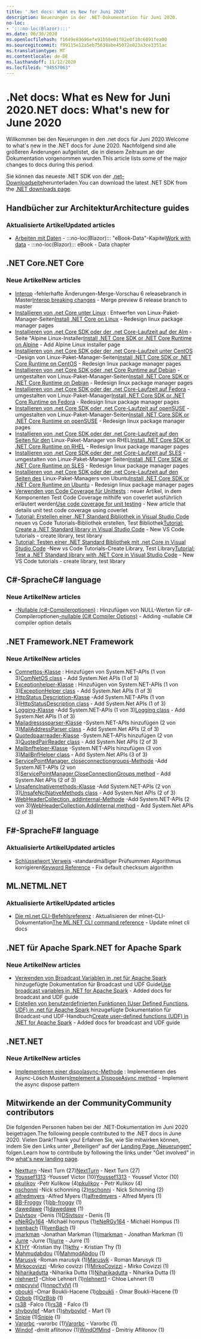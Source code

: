 ```yaml
---
title: '.Net docs: What es New for Juni 2020'
description: Neuerungen in der .NET-Dokumentation für Juni 2020.
no-loc:
- ':::no-loc(Blazor):::'
ms.date: 06/30/2020
ms.openlocfilehash: f1649e83696efe91b58e01f82e0f18c6091fea00
ms.sourcegitcommit: f99115e12a5eb75638abe45072e023a3ce3351ac
ms.translationtype: MT
ms.contentlocale: de-DE
ms.lasthandoff: 11/12/2020
ms.locfileid: "94557063"
---
```

# <a name="net-docs-whats-new-for-june-2020"></a><span data-ttu-id="5d53e-103">.Net docs: What es New for Juni 2020</span><span class="sxs-lookup"><span data-stu-id="5d53e-103">.NET docs: What's new for June 2020</span></span>

<span data-ttu-id="5d53e-104">Willkommen bei den Neuerungen in den .net docs für Juni 2020.</span><span class="sxs-lookup"><span data-stu-id="5d53e-104">Welcome to what's new in the .NET docs for June 2020.</span></span> <span data-ttu-id="5d53e-105">Nachfolgend sind alle größeren Änderungen aufgelistet, die in diesem Zeitraum an der Dokumentation vorgenommen wurden.</span><span class="sxs-lookup"><span data-stu-id="5d53e-105">This article lists some of the major changes to docs during this period.</span></span>

<span data-ttu-id="5d53e-106">Sie können das neueste .NET SDK von der [.net-Downloadseite](https://dotnet.microsoft.com/download)herunterladen.</span><span class="sxs-lookup"><span data-stu-id="5d53e-106">You can download the latest .NET SDK from the [.NET downloads page](https://dotnet.microsoft.com/download).</span></span>

## <a name="architecture-guides"></a><span data-ttu-id="5d53e-107">Handbücher zur Architektur</span><span class="sxs-lookup"><span data-stu-id="5d53e-107">Architecture guides</span></span>

### <a name="updated-articles"></a><span data-ttu-id="5d53e-108">Aktualisierte Artikel</span><span class="sxs-lookup"><span data-stu-id="5d53e-108">Updated articles</span></span>

- <span data-ttu-id="5d53e-109">[Arbeiten mit Daten](../architecture/blazor-for-web-forms-developers/data.md)  -  :::no-loc(Blazor)::: "eBook-Data"-Kapitel</span><span class="sxs-lookup"><span data-stu-id="5d53e-109">[Work with data](../architecture/blazor-for-web-forms-developers/data.md) - :::no-loc(Blazor)::: eBook - Data chapter</span></span>

## <a name="net-core"></a><span data-ttu-id="5d53e-110">.NET Core</span><span class="sxs-lookup"><span data-stu-id="5d53e-110">.NET Core</span></span>

### <a name="new-articles"></a><span data-ttu-id="5d53e-111">Neue Artikel</span><span class="sxs-lookup"><span data-stu-id="5d53e-111">New articles</span></span>

- <span data-ttu-id="5d53e-112">[Interop](../core/compatibility/interop.md) -fehlerhafte Änderungen-Merge-Vorschau 6 releasebranch in Master</span><span class="sxs-lookup"><span data-stu-id="5d53e-112">[Interop breaking changes](../core/compatibility/interop.md) - Merge preview 6 release branch to master</span></span>
- <span data-ttu-id="5d53e-113">[Installieren von .net Core unter Linux](../core/install/linux.md) : Entwerfen von Linux-Paket-Manager-Seiten</span><span class="sxs-lookup"><span data-stu-id="5d53e-113">[Install .NET Core on Linux](../core/install/linux.md) - Redesign linux package manager pages</span></span>
- <span data-ttu-id="5d53e-114">[Installieren von .net Core SDK oder der .net Core-Laufzeit auf der Alm](../core/install/linux-alpine.md) -Seite "Alpine Linux-Installer</span><span class="sxs-lookup"><span data-stu-id="5d53e-114">[Install .NET Core SDK or .NET Core Runtime on Alpine](../core/install/linux-alpine.md) - Add Alpine Linux installer page</span></span>
- <span data-ttu-id="5d53e-115">[Installieren von .net Core SDK oder der .net Core-Laufzeit unter CentOS](../core/install/linux-centos.md) -Design von Linux-Paket-Manager-Seiten</span><span class="sxs-lookup"><span data-stu-id="5d53e-115">[Install .NET Core SDK or .NET Core Runtime on CentOS](../core/install/linux-centos.md) - Redesign linux package manager pages</span></span>
- <span data-ttu-id="5d53e-116">[Installieren von .net Core SDK oder .net Core Runtime auf Debian](../core/install/linux-debian.md) -umgestalten von Linux-Paket-Manager-Seiten</span><span class="sxs-lookup"><span data-stu-id="5d53e-116">[Install .NET Core SDK or .NET Core Runtime on Debian](../core/install/linux-debian.md) - Redesign linux package manager pages</span></span>
- <span data-ttu-id="5d53e-117">[Installieren von .net Core SDK oder der .net Core-Laufzeit auf Fedora](../core/install/linux-fedora.md) -umgestalten von Linux-Paket-Manager</span><span class="sxs-lookup"><span data-stu-id="5d53e-117">[Install .NET Core SDK or .NET Core Runtime on Fedora](../core/install/linux-fedora.md) - Redesign linux package manager pages</span></span>
- <span data-ttu-id="5d53e-118">[Installieren von .net Core SDK oder .net Core-Laufzeit auf openSUSE](../core/install/linux-opensuse.md) -umgestalten von Linux-Paket-Manager-Seiten</span><span class="sxs-lookup"><span data-stu-id="5d53e-118">[Install .NET Core SDK or .NET Core Runtime on openSUSE](../core/install/linux-opensuse.md) - Redesign linux package manager pages</span></span>
- <span data-ttu-id="5d53e-119">[Installieren von .net Core SDK oder der .net Core-Laufzeit auf den Seiten für den](../core/install/linux-rhel.md) Linux-Paket-Manager von RHEL</span><span class="sxs-lookup"><span data-stu-id="5d53e-119">[Install .NET Core SDK or .NET Core Runtime on RHEL](../core/install/linux-rhel.md) - Redesign linux package manager pages</span></span>
- <span data-ttu-id="5d53e-120">[Installieren von .net Core SDK oder der .net Core-Laufzeit auf SLES](../core/install/linux-sles.md) -umgestalten von Linux-Paket-Manager Seiten</span><span class="sxs-lookup"><span data-stu-id="5d53e-120">[Install .NET Core SDK or .NET Core Runtime on SLES](../core/install/linux-sles.md) - Redesign linux package manager pages</span></span>
- <span data-ttu-id="5d53e-121">[Installieren von .net Core SDK oder der .net Core-Laufzeit auf den Seiten des](../core/install/linux-ubuntu.md) Linux-Paket-Managers von Ubuntu</span><span class="sxs-lookup"><span data-stu-id="5d53e-121">[Install .NET Core SDK or .NET Core Runtime on Ubuntu](../core/install/linux-ubuntu.md) - Redesign linux package manager pages</span></span>
- <span data-ttu-id="5d53e-122">[Verwenden von Code Coverage für Unittests](../core/testing/unit-testing-code-coverage.md) : neuer Artikel, in dem Komponenten Test Code Coverage mithilfe von coverlet ausführlich erläutert werden</span><span class="sxs-lookup"><span data-stu-id="5d53e-122">[Use code coverage for unit testing](../core/testing/unit-testing-code-coverage.md) - New article that details unit test code coverage using coverlet</span></span>
- <span data-ttu-id="5d53e-123">[Tutorial: Erstellen einer .NET Standard Bibliothek in Visual Studio Code](../core/tutorials/library-with-visual-studio-code.md) neuen vs Code Tutorials-Bibliothek erstellen, Test Bibliothek</span><span class="sxs-lookup"><span data-stu-id="5d53e-123">[Tutorial: Create a .NET Standard library in Visual Studio Code](../core/tutorials/library-with-visual-studio-code.md) - New VS Code tutorials - create library, test library</span></span>
- <span data-ttu-id="5d53e-124">[Tutorial: Testen einer .NET Standard Bibliothek mit .net Core in Visual Studio Code](../core/tutorials/testing-library-with-visual-studio-code.md) -New vs Code Tutorials-Create Library, Test Library</span><span class="sxs-lookup"><span data-stu-id="5d53e-124">[Tutorial: Test a .NET Standard library with .NET Core in Visual Studio Code](../core/tutorials/testing-library-with-visual-studio-code.md) - New VS Code tutorials - create library, test library</span></span>

## <a name="c-language"></a><span data-ttu-id="5d53e-125">C#-Sprache</span><span class="sxs-lookup"><span data-stu-id="5d53e-125">C# language</span></span>

### <a name="new-articles"></a><span data-ttu-id="5d53e-126">Neue Artikel</span><span class="sxs-lookup"><span data-stu-id="5d53e-126">New articles</span></span>

- <span data-ttu-id="5d53e-127">[-Nullable (c#-Compileroptionen)](../csharp/language-reference/compiler-options/nullable-compiler-option.md) : Hinzufügen von NULL-Werten für c#-Compileroptionen</span><span class="sxs-lookup"><span data-stu-id="5d53e-127">[-nullable (C# Compiler Options)](../csharp/language-reference/compiler-options/nullable-compiler-option.md) - Adding -nullable C# compiler option details</span></span>

## <a name="net-framework"></a><span data-ttu-id="5d53e-128">.NET Framework</span><span class="sxs-lookup"><span data-stu-id="5d53e-128">.NET Framework</span></span>

### <a name="new-articles"></a><span data-ttu-id="5d53e-129">Neue Artikel</span><span class="sxs-lookup"><span data-stu-id="5d53e-129">New articles</span></span>

- <span data-ttu-id="5d53e-130">[Comnettos-Klasse](../framework/additional-apis/system.net.comnetos.md) : Hinzufügen von System.NET-APIs (1 von 3)</span><span class="sxs-lookup"><span data-stu-id="5d53e-130">[ComNetOS class](../framework/additional-apis/system.net.comnetos.md) - Add System.Net APIs (1 of 3)</span></span>
- <span data-ttu-id="5d53e-131">[Exceptionhelper-Klasse](../framework/additional-apis/system.net.exceptionhelper.md) : Hinzufügen von System.NET-APIs (1 von 3)</span><span class="sxs-lookup"><span data-stu-id="5d53e-131">[ExceptionHelper class](../framework/additional-apis/system.net.exceptionhelper.md) - Add System.Net APIs (1 of 3)</span></span>
- <span data-ttu-id="5d53e-132">[HttpStatus Description-Klasse](../framework/additional-apis/system.net.httpstatusdescription.md) -Add System.NET-APIs (1 von 3)</span><span class="sxs-lookup"><span data-stu-id="5d53e-132">[HttpStatusDescription class](../framework/additional-apis/system.net.httpstatusdescription.md) - Add System.Net APIs (1 of 3)</span></span>
- <span data-ttu-id="5d53e-133">[Logging-Klasse](../framework/additional-apis/system.net.logging.md) -Add System.NET-APIs (1 von 3)</span><span class="sxs-lookup"><span data-stu-id="5d53e-133">[Logging class](../framework/additional-apis/system.net.logging.md) - Add System.Net APIs (1 of 3)</span></span>
- <span data-ttu-id="5d53e-134">[Mailadressssparser-Klasse](../framework/additional-apis/system.net.mail.mailaddressparser.md) -System.NET-APIs hinzufügen (2 von 3)</span><span class="sxs-lookup"><span data-stu-id="5d53e-134">[MailAddressParser class](../framework/additional-apis/system.net.mail.mailaddressparser.md) - Add System.Net APIs (2 of 3)</span></span>
- <span data-ttu-id="5d53e-135">[Quotedpaarreader-Klasse](../framework/additional-apis/system.net.mail.quotedpairreader.md) -System.NET-APIs hinzufügen (2 von 3)</span><span class="sxs-lookup"><span data-stu-id="5d53e-135">[QuotedPairReader class](../framework/additional-apis/system.net.mail.quotedpairreader.md) - Add System.Net APIs (2 of 3)</span></span>
- <span data-ttu-id="5d53e-136">[Mailbnfhelper-Klasse](../framework/additional-apis/system.net.mime.mailbnfhelper.md) -System.NET-APIs hinzufügen (3 von 3)</span><span class="sxs-lookup"><span data-stu-id="5d53e-136">[MailBnfHelper class](../framework/additional-apis/system.net.mime.mailbnfhelper.md) - Add System.Net APIs (3 of 3)</span></span>
- <span data-ttu-id="5d53e-137">[ServicePointManager. closeconnectiongroups-Methode](../framework/additional-apis/system.net.servicepointmanager.closeconnectiongroups.md) -Add System.NET-APIs (2 von 3)</span><span class="sxs-lookup"><span data-stu-id="5d53e-137">[ServicePointManager.CloseConnectionGroups method](../framework/additional-apis/system.net.servicepointmanager.closeconnectiongroups.md) - Add System.Net APIs (2 of 3)</span></span>
- <span data-ttu-id="5d53e-138">[Unsafenclnativemethods-Klasse](../framework/additional-apis/system.net.unsafenclnativemethods.md) -Add System.NET-APIs (2 von 3)</span><span class="sxs-lookup"><span data-stu-id="5d53e-138">[UnsafeNclNativeMethods class](../framework/additional-apis/system.net.unsafenclnativemethods.md) - Add System.Net APIs (2 of 3)</span></span>
- <span data-ttu-id="5d53e-139">[WebHeaderCollection. addinternal-Methode](../framework/additional-apis/system.net.webheadercollection.addinternal.md) -Add System.NET-APIs (2 von 3)</span><span class="sxs-lookup"><span data-stu-id="5d53e-139">[WebHeaderCollection.AddInternal method](../framework/additional-apis/system.net.webheadercollection.addinternal.md) - Add System.Net APIs (2 of 3)</span></span>

## <a name="f-language"></a><span data-ttu-id="5d53e-140">F#-Sprache</span><span class="sxs-lookup"><span data-stu-id="5d53e-140">F# language</span></span>

### <a name="updated-articles"></a><span data-ttu-id="5d53e-141">Aktualisierte Artikel</span><span class="sxs-lookup"><span data-stu-id="5d53e-141">Updated articles</span></span>

- <span data-ttu-id="5d53e-142">[Schlüsselwort Verweis](../fsharp/language-reference/keyword-reference.md) -standardmäßiger Prüfsummen Algorithmus korrigieren</span><span class="sxs-lookup"><span data-stu-id="5d53e-142">[Keyword Reference](../fsharp/language-reference/keyword-reference.md) - Fix default checksum algorithm</span></span>

## <a name="mlnet"></a><span data-ttu-id="5d53e-143">ML.NET</span><span class="sxs-lookup"><span data-stu-id="5d53e-143">ML.NET</span></span>

### <a name="updated-articles"></a><span data-ttu-id="5d53e-144">Aktualisierte Artikel</span><span class="sxs-lookup"><span data-stu-id="5d53e-144">Updated articles</span></span>

- <span data-ttu-id="5d53e-145">[Die ml.net CLI-Befehlsreferenz](../machine-learning/reference/ml-net-cli-reference.md) : Aktualisieren der mlnet-CLI-Dokumentation</span><span class="sxs-lookup"><span data-stu-id="5d53e-145">[The ML.NET CLI command reference](../machine-learning/reference/ml-net-cli-reference.md) - Update mlnet cli docs</span></span>

## <a name="net-for-apache-spark"></a><span data-ttu-id="5d53e-146">.NET für Apache Spark</span><span class="sxs-lookup"><span data-stu-id="5d53e-146">.NET for Apache Spark</span></span>

### <a name="new-articles"></a><span data-ttu-id="5d53e-147">Neue Artikel</span><span class="sxs-lookup"><span data-stu-id="5d53e-147">New articles</span></span>

- <span data-ttu-id="5d53e-148">[Verwenden von Broadcast Variablen in .net für Apache Spark](../spark/how-to-guides/broadcast-guide.md) hinzugefügte Dokumentation für Broadcast und UDF Guide</span><span class="sxs-lookup"><span data-stu-id="5d53e-148">[Use broadcast variables in .NET for Apache Spark](../spark/how-to-guides/broadcast-guide.md) - Added docs for broadcast and UDF guide</span></span>
- <span data-ttu-id="5d53e-149">[Erstellen von benutzerdefinierten Funktionen (User Defined Functions, UDF) in .net für Apache Spark](../spark/how-to-guides/udf-guide.md) hinzugefügte Dokumentation für Broadcast-und UDF-Handbuch</span><span class="sxs-lookup"><span data-stu-id="5d53e-149">[Create user-defined functions (UDF) in .NET for Apache Spark](../spark/how-to-guides/udf-guide.md) - Added docs for broadcast and UDF guide</span></span>

## <a name="net"></a><span data-ttu-id="5d53e-150">.NET</span><span class="sxs-lookup"><span data-stu-id="5d53e-150">.NET</span></span>

### <a name="new-articles"></a><span data-ttu-id="5d53e-151">Neue Artikel</span><span class="sxs-lookup"><span data-stu-id="5d53e-151">New articles</span></span>

- <span data-ttu-id="5d53e-152">[Implementieren einer dispolasync-Methode](../standard/garbage-collection/implementing-disposeasync.md) : Implementieren des Async-Lösch Musters</span><span class="sxs-lookup"><span data-stu-id="5d53e-152">[Implement a DisposeAsync method](../standard/garbage-collection/implementing-disposeasync.md) - Implement the async dispose pattern</span></span>

## <a name="community-contributors"></a><span data-ttu-id="5d53e-153">Mitwirkende an der Community</span><span class="sxs-lookup"><span data-stu-id="5d53e-153">Community contributors</span></span>

<span data-ttu-id="5d53e-154">Die folgenden Personen haben bei der .NET-Dokumentation im Juni 2020 beigetragen.</span><span class="sxs-lookup"><span data-stu-id="5d53e-154">The following people contributed to the .NET docs in June 2020.</span></span> <span data-ttu-id="5d53e-155">Vielen Dank!</span><span class="sxs-lookup"><span data-stu-id="5d53e-155">Thank you!</span></span> <span data-ttu-id="5d53e-156">Erfahren Sie, wie Sie mitwirken können, indem Sie den Links unter „Beteiligen“ auf der [Landing Page „Neuerungen“](index.yml) folgen.</span><span class="sxs-lookup"><span data-stu-id="5d53e-156">Learn how to contribute by following the links under "Get involved" in the [what's new landing page](index.yml).</span></span>

- <span data-ttu-id="5d53e-157">[Nextturn](https://github.com/NextTurn) -Next Turn (27)</span><span class="sxs-lookup"><span data-stu-id="5d53e-157">[NextTurn](https://github.com/NextTurn) - Next Turn (27)</span></span>
- <span data-ttu-id="5d53e-158">[Youssef1313](https://github.com/Youssef1313) -Youssef Victor (10)</span><span class="sxs-lookup"><span data-stu-id="5d53e-158">[Youssef1313](https://github.com/Youssef1313) - Youssef Victor (10)</span></span>
- <span data-ttu-id="5d53e-159">[pkulikov](https://github.com/pkulikov) -Petr Kulikow (4)</span><span class="sxs-lookup"><span data-stu-id="5d53e-159">[pkulikov](https://github.com/pkulikov) - Petr Kulikov (4)</span></span>
- <span data-ttu-id="5d53e-160">[nschonni](https://github.com/nschonni) -Nick schonning (2)</span><span class="sxs-lookup"><span data-stu-id="5d53e-160">[nschonni](https://github.com/nschonni) - Nick Schonning (2)</span></span>
- <span data-ttu-id="5d53e-161">[alfredmyers](https://github.com/alfredmyers) -Alfred Myers (1)</span><span class="sxs-lookup"><span data-stu-id="5d53e-161">[alfredmyers](https://github.com/alfredmyers) - Alfred Myers (1)</span></span>
- <span data-ttu-id="5d53e-162">[BB-Froggy](https://github.com/bb-froggy) (1)</span><span class="sxs-lookup"><span data-stu-id="5d53e-162">[bb-froggy](https://github.com/bb-froggy) (1)</span></span>
- <span data-ttu-id="5d53e-163">[dawedawe](https://github.com/dawedawe) (1)</span><span class="sxs-lookup"><span data-stu-id="5d53e-163">[dawedawe](https://github.com/dawedawe) (1)</span></span>
- <span data-ttu-id="5d53e-164">[Dsivtsov](https://github.com/DSivtsov) -Denis (1)</span><span class="sxs-lookup"><span data-stu-id="5d53e-164">[DSivtsov](https://github.com/DSivtsov) - Denis (1)</span></span>
- <span data-ttu-id="5d53e-165">[eNeRGy164](https://github.com/eNeRGy164) -Michaël hompus (1)</span><span class="sxs-lookup"><span data-stu-id="5d53e-165">[eNeRGy164](https://github.com/eNeRGy164) - Michaël Hompus (1)</span></span>
- <span data-ttu-id="5d53e-166">[Ivenbach](https://github.com/IvenBach) (1)</span><span class="sxs-lookup"><span data-stu-id="5d53e-166">[IvenBach](https://github.com/IvenBach) (1)</span></span>
- <span data-ttu-id="5d53e-167">[jmarkman](https://github.com/jmarkman) -Jonathan Markman (1)</span><span class="sxs-lookup"><span data-stu-id="5d53e-167">[jmarkman](https://github.com/jmarkman) - Jonathan Markman (1)</span></span>
- <span data-ttu-id="5d53e-168">[Jurre](https://github.com/jurre) -Jurre (1)</span><span class="sxs-lookup"><span data-stu-id="5d53e-168">[jurre](https://github.com/jurre) - Jurre (1)</span></span>
- <span data-ttu-id="5d53e-169">[KTHY](https://github.com/kthy) -Kristian thy (1)</span><span class="sxs-lookup"><span data-stu-id="5d53e-169">[kthy](https://github.com/kthy) - Kristian Thy (1)</span></span>
- <span data-ttu-id="5d53e-170">[Mahmudabdou](https://github.com/MahmodAbdou) (1)</span><span class="sxs-lookup"><span data-stu-id="5d53e-170">[MahmodAbdou](https://github.com/MahmodAbdou) (1)</span></span>
- <span data-ttu-id="5d53e-171">[Marusyk](https://github.com/Marusyk) -Roman marusyk (1)</span><span class="sxs-lookup"><span data-stu-id="5d53e-171">[Marusyk](https://github.com/Marusyk) - Roman Marusyk (1)</span></span>
- <span data-ttu-id="5d53e-172">[Mirkocovizzi](https://github.com/MirkoCovizzi) -Mirko covizzi (1)</span><span class="sxs-lookup"><span data-stu-id="5d53e-172">[MirkoCovizzi](https://github.com/MirkoCovizzi) - Mirko Covizzi (1)</span></span>
- <span data-ttu-id="5d53e-173">[Niharikadutta](https://github.com/Niharikadutta) -Niharika Dutta (1)</span><span class="sxs-lookup"><span data-stu-id="5d53e-173">[Niharikadutta](https://github.com/Niharikadutta) - Niharika Dutta (1)</span></span>
- <span data-ttu-id="5d53e-174">[nlehnert1](https://github.com/nlehnert1) -Chloe Lehnert (1)</span><span class="sxs-lookup"><span data-stu-id="5d53e-174">[nlehnert1](https://github.com/nlehnert1) - Chloe Lehnert (1)</span></span>
- <span data-ttu-id="5d53e-175">[nnpcyvivl](https://github.com/nnpcYvIVl) (1)</span><span class="sxs-lookup"><span data-stu-id="5d53e-175">[nnpcYvIVl](https://github.com/nnpcYvIVl) (1)</span></span>
- <span data-ttu-id="5d53e-176">[oboukli](https://github.com/oboukli) -Omar Boukli-Hacene (1)</span><span class="sxs-lookup"><span data-stu-id="5d53e-176">[oboukli](https://github.com/oboukli) - Omar Boukli-Hacene (1)</span></span>
- <span data-ttu-id="5d53e-177">[Ozbob](https://github.com/OzBob) (1)</span><span class="sxs-lookup"><span data-stu-id="5d53e-177">[OzBob](https://github.com/OzBob) (1)</span></span>
- <span data-ttu-id="5d53e-178">[rs38](https://github.com/rs38) -Falco (1)</span><span class="sxs-lookup"><span data-stu-id="5d53e-178">[rs38](https://github.com/rs38) - Falco (1)</span></span>
- <span data-ttu-id="5d53e-179">[shyboylpf](https://github.com/shyboylpf) -Mart (1)</span><span class="sxs-lookup"><span data-stu-id="5d53e-179">[shyboylpf](https://github.com/shyboylpf) - Mart (1)</span></span>
- <span data-ttu-id="5d53e-180">[Snipie](https://github.com/Snipie) (1)</span><span class="sxs-lookup"><span data-stu-id="5d53e-180">[Snipie](https://github.com/Snipie) (1)</span></span>
- <span data-ttu-id="5d53e-181">[Varorbc](https://github.com/Varorbc) -varorbc (1)</span><span class="sxs-lookup"><span data-stu-id="5d53e-181">[Varorbc](https://github.com/Varorbc) - Varorbc (1)</span></span>
- <span data-ttu-id="5d53e-182">[Windof](https://github.com/WindOfMind) -dmitt aflitonov (1)</span><span class="sxs-lookup"><span data-stu-id="5d53e-182">[WindOfMind](https://github.com/WindOfMind) - Dmitriy Aflitonov (1)</span></span>
